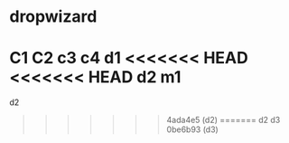 # dropwizard
C1
C2
c3
c4
d1
<<<<<<< HEAD
<<<<<<< HEAD
d2
m1
=======
d2
>>>>>>> 4ada4e5 (d2)
=======
d2
d3
>>>>>>> 0be6b93 (d3)
